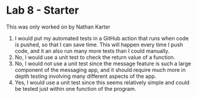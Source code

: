 # Lab 8 - Starter

This was only worked on by Nathan Karter

1. I would put my automated tests in a GitHub action that runs when code is pushed, so that I can save time. This will happen every time I push code, and it an also run many more tests than I could manually.
2. No, I would use a unit test to check the return value of a function.
3. No, I would not use a unit test since the message feature is such a large component of the messaging app, and it should require much more in depth testing involving many different aspects of the app.
4. Yes, I would use a unit test since this seems relatively simple and could be tested just within one function of the program.